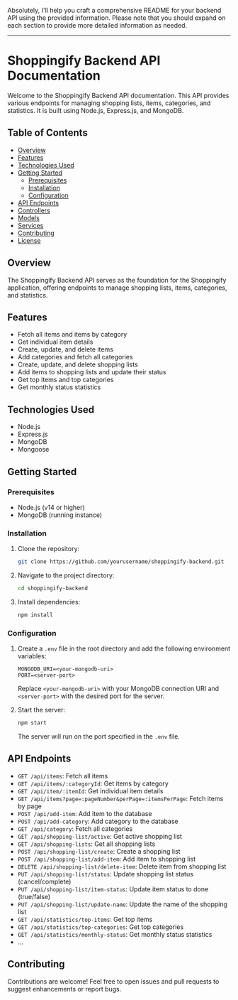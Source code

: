 Absolutely, I'll help you craft a comprehensive README for your backend API using the provided information. Please note that you should expand on each section to provide more detailed information as needed.

---

# Shoppingify Backend API Documentation

Welcome to the Shoppingify Backend API documentation. This API provides various endpoints for managing shopping lists, items, categories, and statistics. It is built using Node.js, Express.js, and MongoDB.

## Table of Contents

- [Overview](#overview)
- [Features](#features)
- [Technologies Used](#technologies-used)
- [Getting Started](#getting-started)
  - [Prerequisites](#prerequisites)
  - [Installation](#installation)
  - [Configuration](#configuration)
- [API Endpoints](#api-endpoints)
- [Controllers](#controllers)
- [Models](#models)
- [Services](#services)
- [Contributing](#contributing)
- [License](#license)

## Overview

The Shoppingify Backend API serves as the foundation for the Shoppingify application, offering endpoints to manage shopping lists, items, categories, and statistics.

## Features

- Fetch all items and items by category
- Get individual item details
- Create, update, and delete items
- Add categories and fetch all categories
- Create, update, and delete shopping lists
- Add items to shopping lists and update their status
- Get top items and top categories
- Get monthly status statistics


## Technologies Used

- Node.js
- Express.js
- MongoDB
- Mongoose


## Getting Started

### Prerequisites

- Node.js (v14 or higher)
- MongoDB (running instance)

### Installation

1. Clone the repository:

   ```sh
   git clone https://github.com/yourusername/shoppingify-backend.git
   ```

2. Navigate to the project directory:

   ```sh
   cd shoppingify-backend
   ```

3. Install dependencies:

   ```sh
   npm install
   ```

### Configuration

1. Create a `.env` file in the root directory and add the following environment variables:

   ```env
   MONGODB_URI=<your-mongodb-uri>
   PORT=<server-port>
   ```

   Replace `<your-mongodb-uri>` with your MongoDB connection URI and `<server-port>` with the desired port for the server.

2. Start the server:

   ```sh
   npm start
   ```

   The server will run on the port specified in the `.env` file.

## API Endpoints

- `GET /api/items`: Fetch all items
- `GET /api/items/:categoryId`: Get items by category
- `GET /api/item/:itemId`: Get individual item details
- `GET /api/items?page=:pageNumber&perPage=:itemsPerPage`: Fetch items by page
- `POST /api/add-item`: Add item to the database
- `POST /api/add-category`: Add category to the database
- `GET /api/category`: Fetch all categories
- `GET /api/shopping-list/active`: Get active shopping list
- `GET /api/shopping-lists`: Get all shopping lists
- `POST /api/shopping-list/create`: Create a shopping list
- `POST /api/shopping-list/add-item`: Add item to shopping list
- `DELETE /api/shopping-list/delete-item`: Delete item from shopping list
- `PUT /api/shopping-list/status`: Update shopping list status (cancel/complete)
- `PUT /api/shopping-list/item-status`: Update item status to done (true/false)
- `PUT /api/shopping-list/update-name`: Update the name of the shopping list
- `GET /api/statistics/top-items`: Get top items
- `GET /api/statistics/top-categories`: Get top categories
- `GET /api/statistics/monthly-status`: Get monthly status statistics
- ...


## Contributing

Contributions are welcome! Feel free to open issues and pull requests to suggest enhancements or report bugs.

